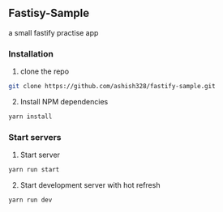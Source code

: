 ## Fastisy-Sample

a small fastify practise app

### Installation

1. clone the repo

```sh
git clone https://github.com/ashish328/fastify-sample.git
```
2. Install NPM dependencies

```sh
yarn install
```

### Start servers
1. Start server

```sh
yarn run start
```

2. Start development server with hot refresh

```sh
yarn run dev
```